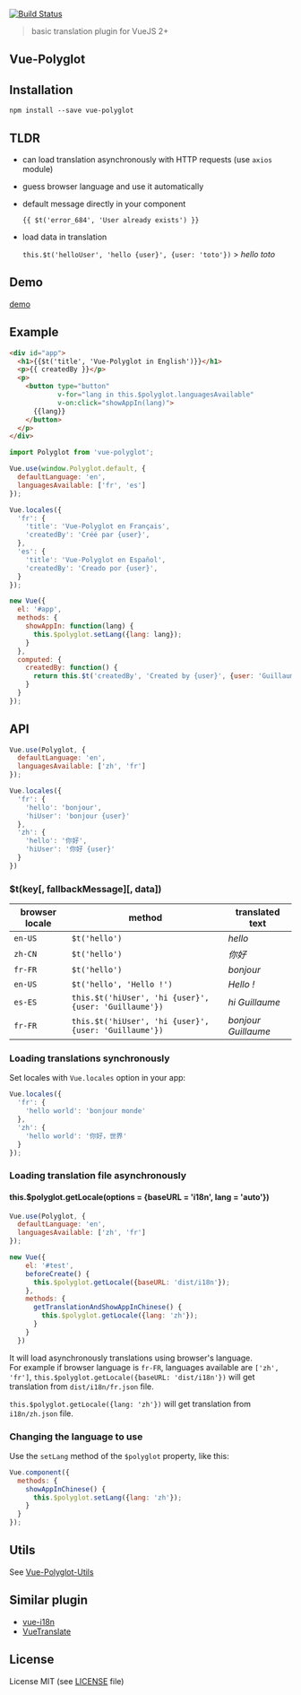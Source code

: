 [![Build Status](https://travis-ci.org/guillaumevincent/vue-polyglot.svg?branch=master)](https://travis-ci.org/guillaumevincent/vue-polyglot)

> basic translation plugin for VueJS 2+

## Vue-Polyglot

## Installation

    npm install --save vue-polyglot

## TLDR

 * can load translation asynchronously with HTTP requests (use `axios` module)
 
 * guess browser language and use it automatically
 
 * default message directly in your component
 
    `{{ $t('error_684', 'User already exists') }}`
 
 * load data in translation
 
    `this.$t('helloUser', 'hello {user}', {user: 'toto'})` > _hello toto_

## Demo

[demo](https://guillaumevincent.github.io/vue-polyglot/example/)

## Example

```html
<div id="app">
  <h1>{{$t('title', 'Vue-Polyglot in English')}}</h1>
  <p>{{ createdBy }}</p>
  <p>
    <button type="button"
            v-for="lang in this.$polyglot.languagesAvailable"
            v-on:click="showAppIn(lang)">
      {{lang}}
    </button>
  </p>
</div>
```

```js
import Polyglot from 'vue-polyglot';

Vue.use(window.Polyglot.default, {
  defaultLanguage: 'en',
  languagesAvailable: ['fr', 'es']
});

Vue.locales({
  'fr': {
    'title': 'Vue-Polyglot en Français',
    'createdBy': 'Créé par {user}',
  },
  'es': {
    'title': 'Vue-Polyglot en Español',
    'createdBy': 'Creado por {user}',
  }
});

new Vue({
  el: '#app',
  methods: {
    showAppIn: function(lang) {
      this.$polyglot.setLang({lang: lang});
    }
  },
  computed: {
    createdBy: function() {
      return this.$t('createdBy', 'Created by {user}', {user: 'Guillaume Vincent (@guillaume20100)'});
    }
  }
});
```

## API

```js
Vue.use(Polyglot, {
  defaultLanguage: 'en',
  languagesAvailable: ['zh', 'fr']
});

Vue.locales({
  'fr': {
    'hello': 'bonjour',
    'hiUser': 'bonjour {user}'
  },
  'zh': {
    'hello': '你好',
    'hiUser': '你好 {user}'
  }
})
```

### $t(key[, fallbackMessage][, data])

| browser locale | method | translated text |
| --- | --- | ---- |
|`en-US` | `$t('hello')` | _hello_ |
|`zh-CN` | `$t('hello')` | _你好_ |
|`fr-FR` | `$t('hello')` | _bonjour_ |
|`en-US` | `$t('hello', 'Hello !')` | _Hello !_ |
|`es-ES` | `this.$t('hiUser', 'hi {user}', {user: 'Guillaume'})` | _hi Guillaume_ |
|`fr-FR` | `this.$t('hiUser', 'hi {user}', {user: 'Guillaume'})` | _bonjour Guillaume_ |


### Loading translations synchronously

Set locales with `Vue.locales` option in your app:

```js
Vue.locales({
  'fr': {
    'hello world': 'bonjour monde'
  },
  'zh': {
    'hello world': '你好，世界'
  }
});
```

### Loading translation file asynchronously

#### this.$polyglot.getLocale(options = {baseURL = 'i18n', lang = 'auto'})

```js
Vue.use(Polyglot, {
  defaultLanguage: 'en',
  languagesAvailable: ['zh', 'fr']
});

new Vue({
    el: '#test',
    beforeCreate() {
      this.$polyglot.getLocale({baseURL: 'dist/i18n'});
    },
    methods: {
      getTranslationAndShowAppInChinese() {
        this.$polyglot.getLocale({lang: 'zh'});
      }
    }
  })
```

It will load asynchronously translations using browser's language.  
For example if browser language is `fr-FR`, languages available are `['zh', 'fr']`, `this.$polyglot.getLocale({baseURL: 'dist/i18n'})` will get translation from `dist/i18n/fr.json` file.

`this.$polyglot.getLocale({lang: 'zh'})` will get translation from `i18n/zh.json` file.


### Changing the language to use

Use the `setLang` method of the `$polyglot` property, like this:
```js
Vue.component({
  methods: {
    showAppInChinese() {
      this.$polyglot.setLang({lang: 'zh'});
    }
  }
});
```

## Utils

See [Vue-Polyglot-Utils](https://github.com/guillaumevincent/vue-polyglot-utils)

## Similar plugin

 * [vue-i18n](https://github.com/kazupon/vue-i18n)
 * [VueTranslate](https://github.com/javisperez/vuetranslate)


## License

License MIT (see [LICENSE](LICENSE) file)

